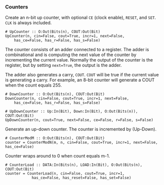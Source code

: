 ### Counters

Create an n-bit up counter, 
with optional `CE` (clock enable), `RESET`, and `SET`.
`CLK` is always included.

```
# UpCounter :: O:Out(Bits(n), COUT:Out(Bit)
UpCounter(n, cin=False, cout=True, incr=1, next=False, 
    has_ce=False, has_r=False, has_s=False)
```

The counter consists of an adder connected to a register.
The adder is combinational and is computing the next value
of the counter by incrementing the current value.
Normally the output of the counter is the register,
but by setting `next=True`, the output is the adder.

The adder also generates a carry, `COUT`.
`COUT` will be true if the current value is generating a carry.
For example, an 8-bit counter will generate a COUT 
when the count equals 255.

```
# DownCounter :: O:Out(Bits(n), COUT:Out(Bit)
DownCounter(n, cin=False, cout=True, incr=1, next=False, 
    has_ce=False, has_r=False, has_s=False)
```

```
# UpDownCounter :: Up:In(Bit), Down:In(Bit), O:Out(Bits(n)), COUT:Out(Bit)
UpDownCounter(n, cout=True, next=False, ce=False, r=False, s=False)
```
Generate an up-down counter.
The counter is incremented by (Up-Down).

```
# CounterModM :: O:Out(Bits(n), COUT:Out(Bit)
counter = CounterModN(m, n, cin=False, cout=True, incr=1, next=False, has_ce=False)
```
Counter wraps around to 0 when count equals m-1.


```
# CounterLoad :: DATA:In(Bits(n), LOAD:In(Bit), O:Out(Bits(n), COUT:Out(Bit)
counter = CounterLoad(n, cin=False, cout=True, incr=1,
            has_ce=False, has_reset=False, has_set=False)
